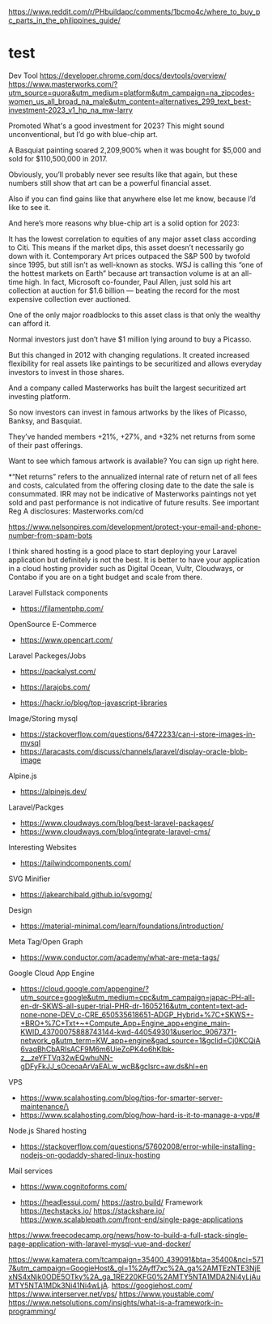 https://www.reddit.com/r/PHbuildapc/comments/1bcmo4c/where_to_buy_pc_parts_in_the_philippines_guide/

# test
Dev Tool https://developer.chrome.com/docs/devtools/overview/
https://www.masterworks.com/?utm_source=quora&utm_medium=platform&utm_campaign=na_zipcodes-women_us_all_broad_na_male&utm_content=alternatives_299_text_best-investment-2023_v1_hp_na_mw-larry

Promoted
What's a good investment for 2023?
This might sound unconventional, but I’d go with blue-chip art.

A Basquiat painting soared 2,209,900% when it was bought for $5,000 and sold for $110,500,000 in 2017.

Obviously, you’ll probably never see results like that again, but these numbers still show that art can be a powerful financial asset.

Also if you can find gains like that anywhere else let me know, because I’d like to see it.

And here’s more reasons why blue-chip art is a solid option for 2023:

It has the lowest correlation to equities of any major asset class according to Citi. This means if the market dips, this asset doesn’t necessarily go down with it.
Contemporary Art prices outpaced the S&P 500 by twofold since 1995, but still isn’t as well-known as stocks.
WSJ is calling this “one of the hottest markets on Earth” because art transaction volume is at an all-time high.
In fact, Microsoft co-founder, Paul Allen, just sold his art collection at auction for $1.6 billion — beating the record for the most expensive collection ever auctioned.

One of the only major roadblocks to this asset class is that only the wealthy can afford it.

Normal investors just don’t have $1 million lying around to buy a Picasso.

But this changed in 2012 with changing regulations. It created increased flexibility for real assets like paintings to be securitized and allows everyday investors to invest in those shares.

And a company called Masterworks has built the largest securitized art investing platform.

So now investors can invest in famous artworks by the likes of Picasso, Banksy, and Basquiat.

They’ve handed members +21%, +27%, and +32% net returns from some of their past offerings.

Want to see which famous artwork is available? You can sign up right here.

*“Net returns” refers to the annualized internal rate of return net of all fees and costs, calculated from the offering closing date to the date the sale is consummated. IRR may not be indicative of Masterworks paintings not yet sold and past performance is not indicative of future results. See important Reg A disclosures: Masterworks.com/cd

https://www.nelsonpires.com/development/protect-your-email-and-phone-number-from-spam-bots

I think shared hosting is a good place to start deploying your Laravel application but definitely is not the best. It is better to have your application in a cloud hosting provider such as Digital Ocean, Vultr, Cloudways, or Contabo if you are on a tight budget and scale from there.

Laravel Fullstack components
* https://filamentphp.com/

OpenSource E-Commerce
* https://www.opencart.com/

Laravel Packeges/Jobs
* https://packalyst.com/
* https://larajobs.com/

* https://hackr.io/blog/top-javascript-libraries

Image/Storing mysql
* https://stackoverflow.com/questions/6472233/can-i-store-images-in-mysql
* https://laracasts.com/discuss/channels/laravel/display-oracle-blob-image

Alpine.js
* https://alpinejs.dev/

Laravel/Packges
* https://www.cloudways.com/blog/best-laravel-packages/
* https://www.cloudways.com/blog/integrate-laravel-cms/

Interesting Websites
* https://tailwindcomponents.com/

SVG Minifier
* https://jakearchibald.github.io/svgomg/

Design 
* https://material-minimal.com/learn/foundations/introduction/

Meta Tag/Open Graph
* https://www.conductor.com/academy/what-are-meta-tags/

Google Cloud App Engine
* https://cloud.google.com/appengine/?utm_source=google&utm_medium=cpc&utm_campaign=japac-PH-all-en-dr-SKWS-all-super-trial-PHR-dr-1605216&utm_content=text-ad-none-none-DEV_c-CRE_650535618651-ADGP_Hybrid+%7C+SKWS+-+BRO+%7C+Txt+~+Compute_App+Engine_app+engine_main-KWID_43700075888743144-kwd-440549301&userloc_9067371-network_g&utm_term=KW_app+engine&gad_source=1&gclid=Cj0KCQiA6vaqBhCbARIsACF9M6m6UieZoPK4o6hKlbk-z__zeYFTVq32wEQwhuNN-gDFyFkJJ_sOceoaArVaEALw_wcB&gclsrc=aw.ds&hl=en

VPS
* https://www.scalahosting.com/blog/tips-for-smarter-server-maintenance/\
* https://www.scalahosting.com/blog/how-hard-is-it-to-manage-a-vps/#

Node.js Shared hosting
* https://stackoverflow.com/questions/57602008/error-while-installing-nodejs-on-godaddy-shared-linux-hosting

Mail services
* https://www.cognitoforms.com/

* https://headlessui.com/
https://astro.build/ Framework
https://techstacks.io/
https://stackshare.io/
https://www.scalablepath.com/front-end/single-page-applications

https://www.freecodecamp.org/news/how-to-build-a-full-stack-single-page-application-with-laravel-mysql-vue-and-docker/

https://www.kamatera.com/tcampaign=35400_439091&bta=35400&nci=5717&utm_campaign=GoogieHost&_gl=1%2Ayff7xc%2A_ga%2AMTEzNTE3NjExNS4xNjk0ODE5OTky%2A_ga_1RE220KFG0%2AMTY5NTA1MDA2Ni4yLjAuMTY5NTA1MDk3Ni41Ni4wLjA.
https://googiehost.com/
https://www.interserver.net/vps/
https://www.youstable.com/
https://www.netsolutions.com/insights/what-is-a-framework-in-programming/
